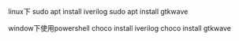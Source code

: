 <br>
linux下
sudo apt install iverilog 
sudo apt install gtkwave

window下使用powershell
choco install iverilog
choco install gtkwave
</br>
